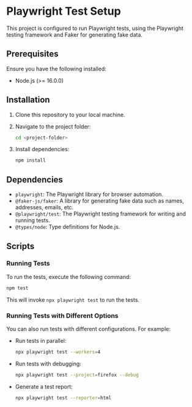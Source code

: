 
# Playwright Test Setup

This project is configured to run Playwright tests, using the Playwright testing framework and Faker for generating fake data.

## Prerequisites

Ensure you have the following installed:

- Node.js (>= 16.0.0)

## Installation

1. Clone this repository to your local machine.

2. Navigate to the project folder:

   ```bash
   cd <project-folder>
   ```

3. Install dependencies:

   ```bash
   npm install
   ```

## Dependencies

- `playwright`: The Playwright library for browser automation.
- `@faker-js/faker`: A library for generating fake data such as names, addresses, emails, etc.
- `@playwright/test`: The Playwright testing framework for writing and running tests.
- `@types/node`: Type definitions for Node.js.

## Scripts

### Running Tests

To run the tests, execute the following command:

```bash
npm test
```

This will invoke `npx playwright test` to run the tests.

### Running Tests with Different Options

You can also run tests with different configurations. For example:

- Run tests in parallel:

  ```bash
  npx playwright test --workers=4
  ```

- Run tests with debugging:

  ```bash
  npx playwright test --project=firefox --debug
  ```

- Generate a test report:

  ```bash
  npx playwright test --reporter=html
  ```